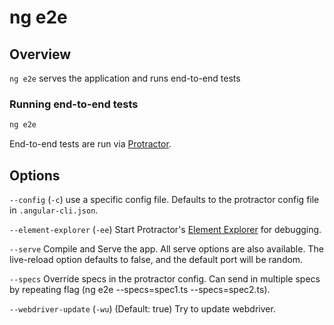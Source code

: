 <!-- Links in /docs/documentation should NOT have `.md` at the end, because they end up in our wiki at release. -->

# ng e2e

## Overview
`ng e2e` serves the application and runs end-to-end tests

### Running end-to-end tests

```bash
ng e2e
```

End-to-end tests are run via [Protractor](https://angular.github.io/protractor/).

## Options
`--config` (`-c`) use a specific config file. Defaults to the protractor config file in `.angular-cli.json`.

`--element-explorer` (`-ee`) Start Protractor's [Element Explorer](https://github.com/angular/protractor/blob/master/docs/debugging.md#testing-out-protractor-interactively) for debugging.

`--serve` Compile and Serve the app. All serve options are also available. The live-reload option defaults to false, and the default port will be random.

`--specs` Override specs in the protractor config. Can send in multiple specs by repeating flag (ng e2e --specs=spec1.ts --specs=spec2.ts).

`--webdriver-update` (`-wu`) (Default: true) Try to update webdriver.